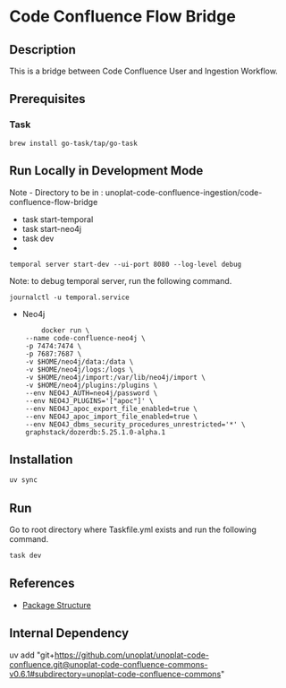 # Code Confluence Flow Bridge


## Description

This is a bridge between Code Confluence User and Ingestion Workflow.

## Prerequisites

### Task

```
brew install go-task/tap/go-task
```

## Run Locally in Development Mode

Note - Directory to be in : unoplat-code-confluence-ingestion/code-confluence-flow-bridge

- task start-temporal
- task start-neo4j
- task dev
- 


```
temporal server start-dev --ui-port 8080 --log-level debug
```

Note: to debug temporal server, run the following command.

```
journalctl -u temporal.service
```

- Neo4j

```
        docker run \
    --name code-confluence-neo4j \
    -p 7474:7474 \
    -p 7687:7687 \
    -v $HOME/neo4j/data:/data \
    -v $HOME/neo4j/logs:/logs \
    -v $HOME/neo4j/import:/var/lib/neo4j/import \
    -v $HOME/neo4j/plugins:/plugins \
    --env NEO4J_AUTH=neo4j/password \
    --env NEO4J_PLUGINS='["apoc"]' \
    --env NEO4J_apoc_export_file_enabled=true \
    --env NEO4J_apoc_import_file_enabled=true \
    --env NEO4J_dbms_security_procedures_unrestricted='*' \
    graphstack/dozerdb:5.25.1.0-alpha.1
```


## Installation

```bash
uv sync 
```

## Run

Go to root directory where Taskfile.yml exists and run the following command.

```bash
task dev
```


## References

- [Package Structure](https://github.com/astral-sh/uv/issues/7341)


## Internal Dependency

uv add "git+https://github.com/unoplat/unoplat-code-confluence.git@unoplat-code-confluence-commons-v0.6.1#subdirectory=unoplat-code-confluence-commons"